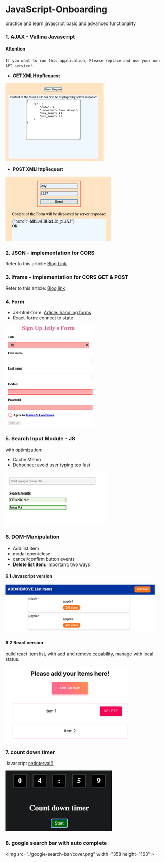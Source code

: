 # JavaScript-Onboarding
practice and learn javascript basic and advanced functionality

### 1. AJAX - Vallina Javascript
#### Attention

`If you want to run this application, Please replace and use your own API service!`.

* **GET XMLHttpRequest**
<img src="./AJAX_Javascript/get.png" width="309" height="246" >

* **POST XMLHttpRequest**
<img src="./AJAX_Javascript/post.png" width="333" height="203">


### 2. JSON - implementation for CORS
  Refer to this article: [Blog Link](https://jialihan.github.io/blog/#/javascript/jsonp)

### 3. Iframe - implementation for CORS GET & POST

  Refer to this article: [Blog link](https://jialihan.github.io/blog/#/javascript/iframecors)

### 4. Form

* JS-html-form: [Article: handling forms](https://jialihan.github.io/blog/#/javascript/form-js)
* React-form: connect to state
<img src="./forms/cover.png" width="277" height="320">


### 5. Search Input Module - JS
with optimization:
* Cache Memo
* Debounce: avoid user typing too fast
<img src="./search-input-module/cover.png" width="315" height="167">

### 6. DOM-Manipulation
* Add list item
* modal open/close
* cancel/confirm button events
* **Delete list item**: important: two ways
#### 6.1 Javascript version
<img src="./dom-manipulation/JS-ListItem/cover.png" width="471" height="150">

#### 6.2 React version
build react item list, with add and remove capability, manage with local status.

<img src="./dom-manipulation/React-ListItem/react-list.png" width="388" height="233">


### 7. count down timer
Javascript [setInterval()](https://www.w3schools.com/jsref/met_win_setinterval.asp)

<img src="./countdown-timer/cover.png" width="336" height="191" >

### 8. google search bar with auto complete

<img src="./google-search-bar/cover.png" width="358 height="163" >
